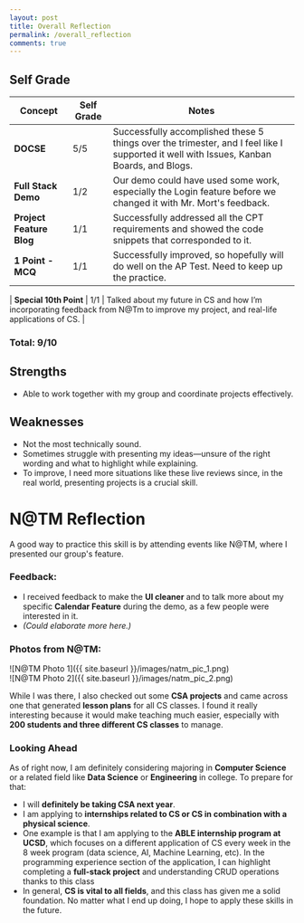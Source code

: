 ```yaml
---
layout: post
title: Overall Reflection
permalink: /overall_reflection
comments: true
---
```

## Self Grade

| Concept                         | Self Grade | Notes |
|----------------------------------|------------|---------------------|
| **DOCSE**                        | 5/5        | Successfully accomplished these 5 things over the trimester, and I feel like I supported it well with Issues, Kanban Boards, and Blogs. |
| **Full Stack Demo**              | 1/2        | Our demo could have used some work, especially the Login feature before we changed it with Mr. Mort's feedback. |
| **Project Feature Blog**         | 1/1        | Successfully addressed all the CPT requirements and showed the code snippets that corresponded to it. |
| **1 Point - MCQ**                | 1/1        | Successfully improved, so hopefully will do well on the AP Test. Need to keep up the practice. |

| **Special 10th Point**           | 1/1        | Talked about my future in CS and how I’m incorporating feedback from N@Tm to improve my project, and real-life applications of CS. |

### Total: 9/10


## Strengths  

- Able to work together with my group and coordinate projects effectively.  

## Weaknesses  

- Not the most technically sound.  
- Sometimes struggle with presenting my ideas—unsure of the right wording and what to highlight while explaining.  
- To improve, I need more situations like these live reviews since, in the real world, presenting projects is a crucial skill.  

# N@TM Reflection  

A good way to practice this skill is by attending events like N@TM, where I presented our group's feature.  

### Feedback:  

- I received feedback to make the **UI cleaner** and to talk more about my specific **Calendar Feature** during the demo, as a few people were interested in it.  
- *(Could elaborate more here.)*  

### Photos from N@TM:  

![N@TM Photo 1]({{ site.baseurl }}/images/natm_pic_1.png)  
![N@TM Photo 2]({{ site.baseurl }}/images/natm_pic_2.png)  

While I was there, I also checked out some **CSA projects** and came across one that generated **lesson plans** for all CS classes. I found it really interesting because it would make teaching much easier, especially with **200 students and three different CS classes** to manage.  

### Looking Ahead  

As of right now, I am definitely considering majoring in **Computer Science** or a related field like **Data Science** or **Engineering** in college. To prepare for that:  

- I will **definitely be taking CSA next year**.  
- I am applying to **internships related to CS or CS in combination with a physical science**.  
- One example is that I am applying to the **ABLE internship program at UCSD**, which focuses on a different application of CS every week in the 8 week program (data science, AI, Machine Learning, etc). In the programming experience section of the application, I can highlight completing a **full-stack project** and understanding CRUD operations thanks to this class
- In general, **CS is vital to all fields**, and this class has given me a solid foundation. No matter what I end up doing, I hope to apply these skills in the future.  
